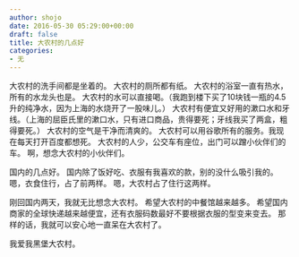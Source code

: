 ```yaml
---
author: shojo
date: 2016-05-30 05:29:00+00:00
draft: false
title: 大农村的几点好
categories:
- 无
---
```


大农村的洗手间都是坐着的。
大农村的厕所都有纸。
大农村的浴室一直有热水，所有的水龙头也是。
大农村的水可以直接喝。（我跑到楼下买了10块钱一瓶的4.5升的纯净水，因为上海的水烧开了一股味儿。）
大农村有便宜又好用的漱口水和牙线。（上海的屈臣氏里的漱口水，只有进口商品，贵得要死；牙线我买了两盒，粗得要死。）
大农村的空气是干净而清爽的。
大农村可以用谷歌所有的服务。我现在每天打开百度都想死。
大农村的人少，公交车有座位，出门可以蹭小伙伴们的车。
啊，想念大农村的小伙伴们。

国内的几点好。
国内除了饭好吃、衣服有我喜欢的款，别的没什么吸引我的。嗯，衣食住行，占了前两样。
嗯，大农村占了住行这两样。

刚回国内两天，我就无比想念大农村。
希望大农村的中餐馆越来越多。
希望国内商家的全球快递越来越便宜，还有衣服码数最好不要根据衣服的型变来变去。
那样的话，我就可以安心地一直呆在大农村了。

我爱我黑堡大农村。
